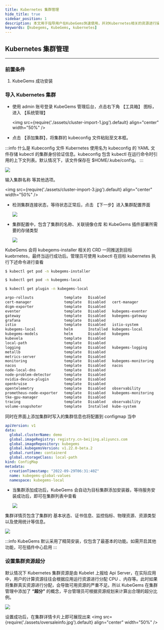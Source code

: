```yaml
---
title: Kubernetes 集群管理
hide_title: true
sidebar_position: 1
description: 本文用于指导用户在KubeGems快速使用，并对Kubernetes相关的资源进行操作
keywords: [kubegems, KubeGems, kubernetes]
---
```


## Kubernetes 集群管理

---

### 前置条件

1. KubeGems 成功安装

### 导入 Kubernetes 集群

- 使用 admin 账号登录 KubeGems 管理后台，点击右下角 【工具箱】 图标，进入 【系统管理】

  <img
  src={require('./assets/cluster-import-1.jpg').default}
  align="center"
  width="50%"
/>

- 点击 【添加集群】，将集群的 kubeconfig 文件粘贴至文本框。

:::info 什么是 Kubeconfig 文件
Kubernetes 使用名为 kubeconfig 的 YAML 文件存储 kubectl 的集群身份验证信息。kubeconfig 包含 kubectl 在运行命令时引用的上下文列表。默认情况下，该文件保存在 $HOME/.kube/config。
:::

  ![](./assets/cluster-import-2.jpg)

输入集群名称 等其他选项。

  <img
  src={require('./assets/cluster-import-3.jpg').default}
  align="center"
  width="50%"
/>

- 检测集群连接状态，等待状态正常后，点击 【下一步】进入集群配置界面

  ![](./assets/cluster-import-4.jpg)

- 集群配置中，包含了集群的名称、关联镜像仓库 和 KubeGems 插件部署所需要的存储类型

  ![](./assets/cluster-import-5.jpg)

KubeGems 会将 kubegems-installer 相关的 CRD 一同推送到目标kuebrnetes，最终当运行成功后。管理员可使用 kubectl 在目标 kubernetes 执行下述命令进行查看

```bash
$ kubectl get pod -n kubegems-installer

$ kubectl get pod -n kubegems-local

$ kubectl get plugin -n kubegems-local

argo-rollouts              template   Disabled                                                                               27d
cert-manager               template   Disabled   cert-manager          1.0.0            1.8.0            9d                 27d
dcgm-exporter              template   Disabled                                                                               27d
eventer                    template   Disabled   kubegems-eventer      1.0.0            1.4.12           9d                 27d
gateway                    template   Disabled   kubegems-gateway      1.0.0            0.3.2            9d                 27d
grafana                    template   Disabled                                                                               27d
istio                      template   Disabled   istio-system          1.0.0            1.11.7           9d                 27d
kubegems-local             helm       Installed  kubegems-local        0.0.0            0.0.0            9d                 27d
kubegems-models            helm       Disabled   kubegems              v1.22.0-beta.2   v1.22.0-beta.2   9d                 27d
kubevela                   template   Disabled                                                                               27d
local-path                 template   Disabled                                                                               27d
logging                    template   Disabled   kubegems-logging      1.0.0            3.17.6           9d                 27d
metallb                    template   Disabled                                                                               27d
metrics-server             template   Disabled                                                                               27d
monitoring                 template   Disabled   kubegems-monitoring   1.0.0            35.2.0           9d                 27d
nacos                      template   Disabled   nacos                 1.0.0            2.1.1            9d                 27d
node-local-dns             template   Disabled                                                                               27d
node-problem-detector      template   Disabled                                                                               27d
nvidia-device-plugin       template   Disabled                                                                               27d
openkruise                 template   Disabled                                                                               27d
opentelemetry              template   Disabled   observability         1.0.0            0.28.0           9d                 27d
prometheus-node-exporter   template   Disabled   kubegems-monitoring   1.0.0            3.3.0            9d                 27d
tke-gpu-manager            template   Disabled                                                                               27d
tracing                    template   Disabled   observability         1.0.0            1.36.0           9d                 27d
volume-snapshoter          template   Installed  kube-system           1.0.0            5.0.1            9d                 27d
```

同时在界面上添加集群时写入的集群信息也将配置到 configmap 当中

```yaml
apiVersion: v1
data:
  global.clusterName: demo
  global.imageRegistry: registry.cn-beijing.aliyuncs.com
  global.imageRepository: kubegems
  global.kubegemsVersion: v1.22.0-beta.2
  global.runtime: containerd
  global.storageClass: local-path
kind: ConfigMap
metadata:
  creationTimestamp: "2022-09-29T06:31:40Z"
  name: kubegems-global-values
  namespace: kubegems-local
```

- 当集群添加成功后，KubeGems 会自动为目标集群添加安装器，等待服务安装成功后，即可在集群列表中查看

  ![](./assets/cluster-import-6.jpg)

集群详情页包含了集群的 基本状态、证书信息、监控指标、物理资源、资源类型以及使用统计等信息。

  ![](./assets/cluster-import-7.jpg)

:::info
KubeGems 默认采用了精简安装，仅包含了最基本的功能。如需开启其他功能，可在插件中心启用
:::

### 设置集群资源超分

默认情况下 Kubernetes 集群资源是由 Kubelet 上报给 Api Server，在实际应用中，用户的计算资源往往会根据应用运行资源进行分配 CPU 、内存等。此时如果将集群真实资源进行分配，会导致可用资源的严重不足。所以 KubeGems 在集群管理中添加了 **“超分”** 的概念，平台管理员可根据资源规划来计算出合理的超分比例。

![](./assets/oversale.jpg)

设置成功后，在集群详情卡片上即可展现出来
  <img
  src={require('./assets/oversaleinfo.jpg').default}
  align="center"
  width="50%"
/>
